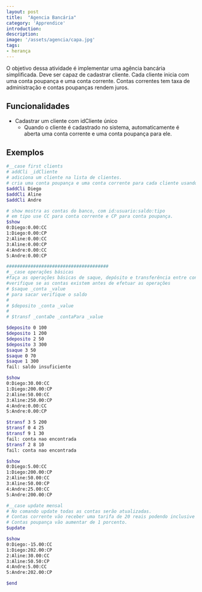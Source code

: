 ```yaml
---
layout: post
title:  "Agencia Bancária"
category: 'Apprendice'
introduction: 
description: 
image: '/assets/agencia/capa.jpg'
tags:
- herança
---
```


O objetivo dessa atividade é implementar uma agência bancária simplificada. Deve ser capaz de cadastrar cliente. Cada cliente inicia com uma conta poupança e uma conta corrente. Contas correntes tem taxa de administração e contas poupanças rendem juros.

## Funcionalidades

- Cadastrar um cliente com idCliente único
    - Quando o cliente é cadastrado no sistema, automaticamente é aberta uma conta corrente e uma conta poupança para ele.



## Exemplos

```bash
#__case first clients
# addCli _idCliente
# adiciona um cliente na lista de clientes.
# cria uma conta poupança e uma conta corrente para cada cliente usando numeração de forma sequencial.
$addCli Diego
$addCli Aline
$addCli Andre

# show mostra as contas do banco, com id:usuario:saldo:tipo
# em tipo use CC para conta corrente e CP para conta poupança.
$show
0:Diego:0.00:CC
1:Diego:0.00:CP
2:Aline:0.00:CC
3:Aline:0.00:CP
4:Andre:0.00:CC
5:Andre:0.00:CP

######################################
#__case operações básicas
#faça as operações básicas de saque, depósito e transferência entre contas
#verifique se as contas existem antes de efetuar as operações
# $saque _conta _value
# para sacar verifique o saldo
#
# $deposito _conta _value
#
# $transf _contaDe _contaPara _value

$deposito 0 100
$deposito 1 200
$deposito 2 50
$deposito 3 300
$saque 3 50
$saque 0 70
$saque 1 300
fail: saldo insuficiente

$show
0:Diego:30.00:CC
1:Diego:200.00:CP
2:Aline:50.00:CC
3:Aline:250.00:CP
4:Andre:0.00:CC
5:Andre:0.00:CP

$transf 3 5 200
$transf 0 4 25
$transf 9 1 30
fail: conta nao encontrada
$transf 2 8 10
fail: conta nao encontrada

$show
0:Diego:5.00:CC
1:Diego:200.00:CP
2:Aline:50.00:CC
3:Aline:50.00:CP
4:Andre:25.00:CC
5:Andre:200.00:CP

#__case update mensal
# No comando update todas as contas serão atualizadas.
# Contas corrente vão receber uma tarifa de 20 reais podendo inclusive ficar negativas.
# Contas poupança vão aumentar de 1 porcento.
$update

$show
0:Diego:-15.00:CC
1:Diego:202.00:CP
2:Aline:30.00:CC
3:Aline:50.50:CP
4:Andre:5.00:CC
5:Andre:202.00:CP

$end

```

